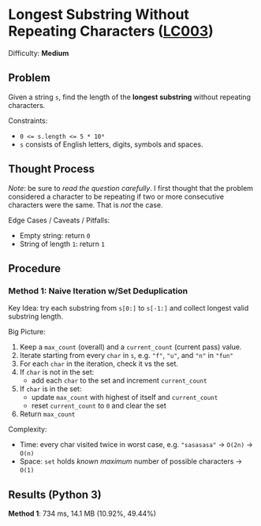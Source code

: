 # Longest Substring Without Repeating Characters ([LC003](https://leetcode.com/problems/longest-substring-without-repeating-characters/))
Difficulty: **Medium**

## Problem

Given a string `s`, find the length of the **longest substring** without repeating characters.

Constraints:
- `0 <= s.length <= 5 * 10⁴`
- `s` consists of English letters, digits, symbols and spaces.

## Thought Process

*Note*: be sure to *read the question carefully*. I first thought that the problem considered a character to be repeating if two or more consecutive characters were the same.  That is *not* the case.

Edge Cases / Caveats / Pitfalls:
- Empty string: return `0`
- String of length `1`: return `1`

## Procedure

### Method 1: Naive Iteration w/Set Deduplication

Key Idea: try each substring from `s[0:]` to `s[-1:]` and collect longest valid substring length.

Big Picture:
1. Keep a `max_count` (overall) and a `current_count` (current pass) value.
2. Iterate starting from every `char` in `s`, e.g. `"f"`, `"u"`, and `"n"` in `"fun"`
3. For each `char` in the iteration, check it vs the set.
4. If `char` is not in the set:
    - add each `char` to the set and increment `current_count`
5. If `char` is in the set:
    - update `max_count` with highest of itself and `current_count`
    - reset `current_count` to `0` and clear the set
6. Return `max_count`

Complexity:
- Time: every char visited twice in worst case, e.g. `"sasasasa"` -> `O(2n)` -> `O(n)`
- Space: `set` holds *known maximum* number of possible characters -> `O(1)`

## Results (Python 3)

**Method 1**: 734 ms, 14.1 MB (10.92%, 49.44%)
